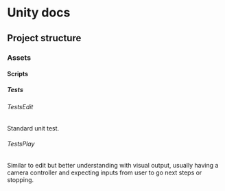 
# Unity docs

## Project structure

### Assets

#### Scripts

##### Tests

###### TestsEdit

Standard unit test.

###### TestsPlay

Similar to edit but better understanding with visual output, usually having a camera controller and expecting inputs from user to go next steps or stopping.
